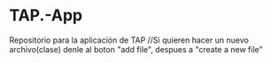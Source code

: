 # TAP.-App
Repositorio para la aplicación de TAP
//Si quieren hacer un nuevo archivo(clase) denle al boton "add file", despues a "create a new file"
